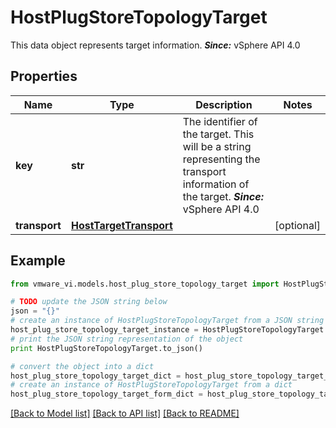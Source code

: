 # HostPlugStoreTopologyTarget

This data object represents target information.  ***Since:*** vSphere API 4.0 

## Properties
Name | Type | Description | Notes
------------ | ------------- | ------------- | -------------
**key** | **str** | The identifier of the target.  This will be a string representing the transport information of the target.  ***Since:*** vSphere API 4.0  | 
**transport** | [**HostTargetTransport**](HostTargetTransport.md) |  | [optional] 

## Example

```python
from vmware_vi.models.host_plug_store_topology_target import HostPlugStoreTopologyTarget

# TODO update the JSON string below
json = "{}"
# create an instance of HostPlugStoreTopologyTarget from a JSON string
host_plug_store_topology_target_instance = HostPlugStoreTopologyTarget.from_json(json)
# print the JSON string representation of the object
print HostPlugStoreTopologyTarget.to_json()

# convert the object into a dict
host_plug_store_topology_target_dict = host_plug_store_topology_target_instance.to_dict()
# create an instance of HostPlugStoreTopologyTarget from a dict
host_plug_store_topology_target_form_dict = host_plug_store_topology_target.from_dict(host_plug_store_topology_target_dict)
```
[[Back to Model list]](../README.md#documentation-for-models) [[Back to API list]](../README.md#documentation-for-api-endpoints) [[Back to README]](../README.md)


